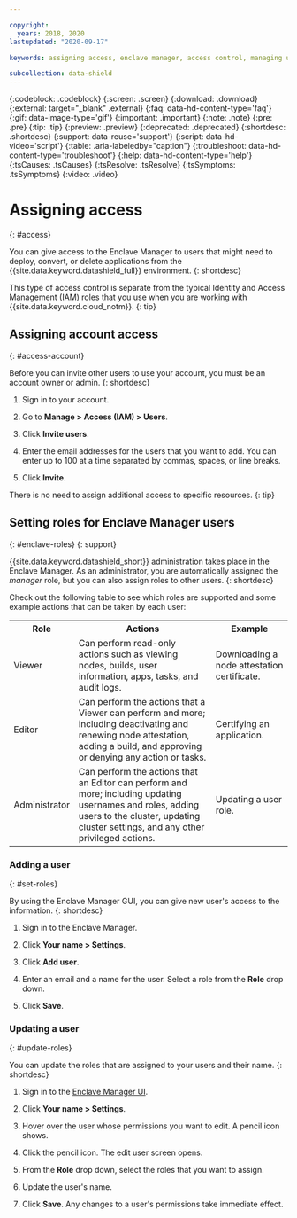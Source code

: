 ```yaml
---

copyright:
  years: 2018, 2020
lastupdated: "2020-09-17"

keywords: assigning access, enclave manager, access control, managing users, cluster roles, cluster permissions, kube security, data protection, encryption, 

subcollection: data-shield
---
```


{:codeblock: .codeblock}
{:screen: .screen}
{:download: .download}
{:external: target="_blank" .external}
{:faq: data-hd-content-type='faq'}
{:gif: data-image-type='gif'}
{:important: .important}
{:note: .note}
{:pre: .pre}
{:tip: .tip}
{:preview: .preview}
{:deprecated: .deprecated}
{:shortdesc: .shortdesc}
{:support: data-reuse='support'}
{:script: data-hd-video='script'}
{:table: .aria-labeledby="caption"}
{:troubleshoot: data-hd-content-type='troubleshoot'}
{:help: data-hd-content-type='help'}
{:tsCauses: .tsCauses}
{:tsResolve: .tsResolve}
{:tsSymptoms: .tsSymptoms}
{:video: .video}


# Assigning access
{: #access}

You can give access to the Enclave Manager to users that might need to deploy, convert, or delete applications from the {{site.data.keyword.datashield_full}} environment.
{: shortdesc}

This type of access control is separate from the typical Identity and Access Management (IAM) roles that you use when you are working with {{site.data.keyword.cloud_notm}}.
{: tip}

## Assigning account access
{: #access-account}

Before you can invite other users to use your account, you must be an account owner or admin.
{: shortdesc}

1. Sign in to your account.

2. Go to **Manage > Access (IAM) > Users**.

3. Click **Invite users**.

4. Enter the email addresses for the users that you want to add. You can enter up to 100 at a time separated by commas, spaces, or line breaks.

5. Click **Invite**. 

There is no need to assign additional access to specific resources.
{: tip}



## Setting roles for Enclave Manager users
{: #enclave-roles}
{: support}

{{site.data.keyword.datashield_short}} administration takes place in the Enclave Manager. As an administrator, you are automatically assigned the *manager* role, but you can also assign roles to other users.
{: shortdesc}

Check out the following table to see which roles are supported and some example actions that can be taken by each user:

<table>
  <tr>
    <th>Role</th>
    <th>Actions</th>
    <th>Example</th>
  </tr>
  <tr>
    <td>Viewer</td>
    <td>Can perform read-only actions such as viewing nodes, builds, user information, apps, tasks, and audit logs.</td>
    <td>Downloading a node attestation certificate.</td>
  </tr>
  <tr>
    <td>Editor</td>
    <td>Can perform the actions that a Viewer can perform and more; including deactivating and renewing node attestation, adding a build, and approving or denying any action or tasks.</td>
    <td>Certifying an application.</td>
  </tr>
  <tr>
    <td>Administrator</td>
    <td>Can perform the actions that an Editor can perform and more; including updating usernames and roles, adding users to the cluster, updating cluster settings, and any other privileged actions.</td>
    <td>Updating a user role.</td>
  </tr>
</table>


### Adding a user
{: #set-roles}

By using the Enclave Manager GUI, you can give new user's access to the information.
{: shortdesc}

1. Sign in to the Enclave Manager.

2. Click **Your name > Settings**.

3. Click **Add user**.

4. Enter an email and a name for the user. Select a role from the **Role** drop down.

5. Click **Save**.



### Updating a user
{: #update-roles}

You can update the roles that are assigned to your users and their name.
{: shortdesc}

1. Sign in to the [Enclave Manager UI](/docs/data-shield?topic=data-shield-enclave-manager#em-signin).

2. Click **Your name > Settings**.

3. Hover over the user whose permissions you want to edit. A pencil icon shows.

4. Click the pencil icon. The edit user screen opens.

5. From the **Role** drop down, select the roles that you want to assign.

6. Update the user's name.

7. Click **Save**. Any changes to a user's permissions take immediate effect.


